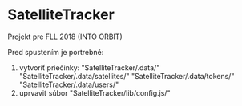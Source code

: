 # SatelliteTracker
Projekt pre FLL 2018 (INTO ORBIT)

Pred spustením je portrebné:
  1. vytvoriť priečinky:
      "SatelliteTracker/.data/"
      "SatelliteTracker/.data/satellites/"
      "SatelliteTracker/.data/tokens/"
      "SatelliteTracker/.data/users/"
  2. uprvaviť súbor "SatelliteTracker/lib/config.js/"
